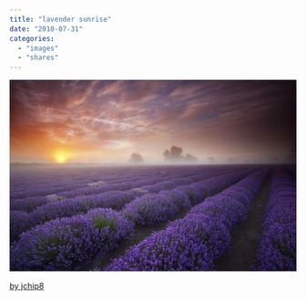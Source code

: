 ```yaml
---
title: "lavender sunrise"
date: "2010-07-31"
categories: 
  - "images"
  - "shares"
---
```


![](images/tumblr_l5wup1Og3V1qz4vrlo1_1280.jpg)

[by jchip8](http://www.pixdaus.com/single.php?id=254019)
